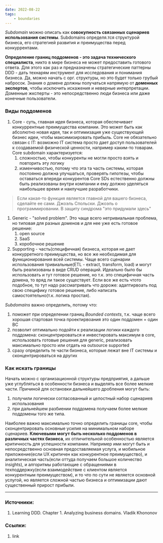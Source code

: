 ```yaml
---
date: 2022-08-22
tags:
    - boundaries
---
```


*Subdomain* можно описать как **совокупность связанных сценариев использования системы**. Subdomains определя.тся структурой бизнеса, его стратегией развития и преимущества перед конкуррентами.

**Определение границ поддоменов - это задача технического специалиста**, никто в мире бизнеса не может предоставить готового ответа. Для этого как раз и предназначены стратегические паттерны DDD - дать технарям инструмент для исследования и понимания бизнеса. Да, можно начать с орг. структуры, но это будет только грубый набросок. Знания о домене должны получаться напрямую от **доменных экспертов**, чтобы исключить искажения и неверные интерпретации. Доменные жксперты - это непосредственно люди бизнеса или даже конечные пользователи.

### Виды поддоменов

1. Core - суть, главная идея бизнеса, которая обеспечивает конкуррентные преимущества компании. Это может быть как абсолютно новая идея, так и оптимизация уже существующей бизнес идеи, чтобы максимизировать прибыль. Core не обязательно связан с IT: возможно IT система просто дает доступ пользователей к создаваемой физической ценности, например каким-то товарам. Core subdomain характеризуется:
    1. сложностью, чтобы конкуренты не могли просто взять и повторить эту логику
    1. изменчивостью, потому что эта та часть системы, которая постоянно должна улучшаться, проверять гипотезы, чтобы оставаться впереди конкурентов
Core SDs естественно должны быть реализованы внутри компании и ему должно уделяться наибольшее время и наилучшие разработчики.

> Если какая-то функция является главной для вашего бизнеса, сделайте ее сами. Джоэль Спольски. Джоэль о программировании. В защиту синдрома "это придумали здесь"

1. Generic - "solved problem". Это чаще всего нетривиальная проблема, но типовая для разных доменов и для нее уже есть готовое решение:
    1. open source
    1. SaaS
    1. коробочное решение
1. Supporting - часть(специфичная) бизнеса, которая не дает конкурретного преимущества, но все же необходимая для функционирования всей системы. Чаще всего сценарии использования тривиальные(ETL - extract, transform, load) и могут быть реализованы в виде CRUD операций. Идеально было бы использовать и тут готовое решение, но т.к. это специфичная часть домена, то вряд ли такое существует. Если все же есть чтото подобное, то тут надо рассматривать что дороже: адаптирвоать под свою специфику готовое решение, либо написать самостоятельно(т.к. логика простая).

*Subdomains* важно определить, потому что:

1. поможет при определении границ *Bounded contexts*, т.к. чаще всего хорошая стартовая точка проектирвоания это один поддомен = один BC
1. позволит оптимально подойти к реализации логики каждого поддомена: сконцентрироваться и инвестировать максимум в core, использовать готовые решения для generic, реализовать максимально просто или отдать на outsource supported
1. сразу определить те части бизнеса, которые лежат вне IT системы и сконцентрироваться на других

### Как искать границы

Начать можно с организационной структуры предприятия, а дальше уже углубляться в особенности бизнеса и выделять все более мелкие части. Причиной для остановки дальнейшего дробления могут быть:
1. получили логически согласованный и целостный набор сценариев использования
1. при дальнейшем разбиении поддомена получаем более мелкие поддомены того же типа.

Наиболее важно максимально точно определить границы core, чтобы сконцентрировать основные усилия на минимальном наборе сценариев. **Ключевыми могут быть несколько поддоменов в различных частях бизнеса**, их отличительной особенностью является критичность для успешности компании. Например ими могут быть и непосредственно основная предоставляемая услуга, и мобильное приложение(если UX критичен как конкурентное преимущество), и аналитическая часть(если оттуда получаем большое количество insights), и алгоритмы работающие с обращениями в техподдержку(если взаимодействие с клиентом является конкурентным преимуществом), и то что по сути не является основной услугой, но является сложной частью бизнеса и оптимизации дают существенный прирост прибыли.

---

### Источники:
1. Learning DDD. Chapter 1. Analyzing business domains. Vladik Khononov

### Ссылки:
1. link